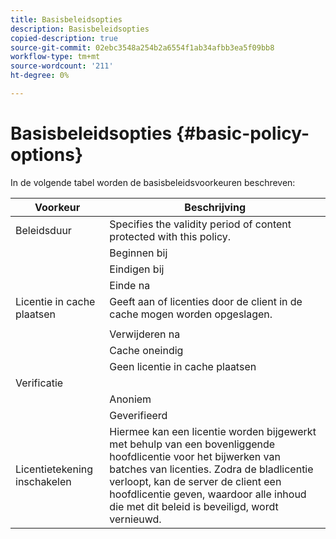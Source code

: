 ```yaml
---
title: Basisbeleidsopties
description: Basisbeleidsopties
copied-description: true
source-git-commit: 02ebc3548a254b2a6554f1ab34afbb3ea5f09bb8
workflow-type: tm+mt
source-wordcount: '211'
ht-degree: 0%

---
```


# Basisbeleidsopties {#basic-policy-options}

In de volgende tabel worden de basisbeleidsvoorkeuren beschreven:

| Voorkeur | Beschrijving |
|---|---|
| Beleidsduur | Specifies the validity period of content protected with this policy. |
|  | Beginnen bij | De certificaten mogen pas op deze datum/tijd worden gebruikt. |
|  | Eindigen bij | De certificaten kunnen na deze datum/tijd niet meer worden gebruikt. |
|  | Einde na | Hier geeft u op hoe lang een licentie geldig is (in minuten), te beginnen bij het verpakken. |
| Licentie in cache plaatsen | Geeft aan of licenties door de client in de cache mogen worden opgeslagen. |
|  | | De certificaten kunnen na deze datum/tijd niet meer worden gebruikt. |
|  | Verwijderen na | Hier geeft u op hoe lang een licentie geldig is (in minuten), te beginnen bij het tijdstip waarop de licentie door de licentieserver wordt uitgegeven. |
|  | Cache oneindig | De licentie kan voor onbepaalde tijd in het cachegeheugen worden opgeslagen op de client. |
|  | Geen licentie in cache plaatsen | De licentie wordt mogelijk niet in de cache opgeslagen door de client. Elke keer dat de gebruiker de inhoud afspeelt, moet een nieuwe licentie van de server worden verkregen. |
| Verificatie | |
|  | Anoniem | Er is geen verificatie vereist om de inhoud weer te geven. |
|  | Geverifieerd | Gebruikersnaam/wachtwoord-verificatie is vereist. |
| Licentietekening inschakelen | Hiermee kan een licentie worden bijgewerkt met behulp van een bovenliggende hoofdlicentie voor het bijwerken van batches van licenties. Zodra de bladlicentie verloopt, kan de server de client een hoofdlicentie geven, waardoor alle inhoud die met dit beleid is beveiligd, wordt vernieuwd. |
